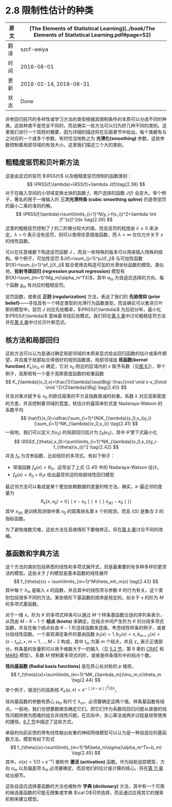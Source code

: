 # 2.8 限制性估计的种类

原文     | [The Elements of Statistical Learning](../book/The Elements of Statistical Learning.pdf#page=52)
      ---|---
翻译     | szcf-weiya
时间     | 2016-08-01
更新 | 2018-02-14, 2018-08-31
状态 | Done

非参回归技巧的多样性或学习方法的类型根据其限制条件的本质可以分成不同的种类。这些种类不是完全不同的，而且确实一些方法可以归为好几种不同的类别。这里我们进行一个简短的概要，因为详细的描述将在后面章节中给出。每个类都有与之对应的一个或多个参数，有时恰当地称之为 **光滑化(smoothing)** 参数，这些参数控制着局部邻域的有效大小。这里我们描述三个大的类别。

## 粗糙度惩罚和贝叶斯方法

这是由显式的惩罚 $\RSS(f)$ 以及粗糙度惩罚控制的函数类别：
$$
\PRSS(f;\lambda)=\RSS(f)+\lambda J(f)\tag{2.38}
$$
对于在输入空间的小邻域变换太快的函数 $f$，用户选择的函数 $J(f)$ 会变大。举个例子，著名的用于一维输入的 **三次光滑样条 (cubic smoothing spline)** 的是带惩罚的最小二乘的准则的解。
$$
\PRSS(f;\lambda)=\sum\limits_{i=1}^N(y_i-f(x_i))^2+\lambda \int [f''(x)]^2dx
\tag{2.39}
$$
这里的粗糙惩罚控制了 $f$ 的二阶微分较大的值，而且惩罚的程度由 $\lambda \ge 0$ 来决定。$\lambda=0$ 表示没有惩罚，则可以使用任意插值函数，而 $\lambda=\infty$ 仅仅允许关于 $x$ 的线性函数。

可以在任意维数下构造惩罚函数 $J$ ，而且一些特殊的版本可以用来插入特殊的结构。举个例子，可加性惩罚 $J(f)=\sum_{j=1}^pJ(f_j)$ 与可加性函数 $f(X)=\sum_{j=1}^pf_j(X_j)$ 联合使用去构造可加的光滑坐标函数的模型。类似地，**投射寻踪回归 (regression pursuit regression)** 模型有 $f(X)=\sum_{m=1}^Mg_m(\alpha_m^TX)$，其中 $\alpha_m$ 为自适应选择的方向，每个函数 $g_m$ 有对应的粗糙惩罚。

惩罚函数，或者说 **正则 (regularization)** 方法，表达了我们的 **先验信仰 (prior belief)**——寻找具有一个特定类型的光滑行为函数类型，而且确实可以套进贝叶斯的模型中。惩罚 $J$ 对应先验概率，$\PRSS(f;\lambda)$ 为后验分布，最小化 $\PRSS(f;\lambda)$ 意味着寻找后验模式。我们将在[第 5 章](../05-Basis-Expansions-and-Regularization/5.1-Introduction/index.html)中讨论粗糙惩罚方法并在[第 8 章](../08-Model-Inference-and-Averaging/8.1-Introduction/index.html)中讨论贝叶斯范式。

## 核方法和局部回归

这些方法可以认为是通过确定局部邻域的本质来显式给出回归函数的估计或条件期望，并且属于局部拟合得很好的规则函数类。局部邻域由 **核函数(kernel function)** $K_{\lambda}(x_0,x)$ 确定，它对 $x_0$ 附近的区域内的 $x$ 赋予系数（见[图 6.1](../06-Kernel-Smoothing-Methods/6.1-One-Dimensional-Kernel-Smoothers/index.html)），举个例子，高斯核有一个基于高斯密度函数的权重函数
$$
K_{\lambda}(x_0,x)=\frac{1}{\lambda}\exp\Big[-\frac{\mid \mid x-x_0\mid \mid ^2}{2\lambda}\Big]
\tag{2.40}
$$
并且对某点赋予与 $x_0$ 的欧氏距离的平方呈指数衰减的权重。系数 $\lambda$ 对应高斯密度的方差，并且控制着邻域的宽度。核估计的最简单形式是 Nadaraya-Watson 的系数平均
$$
\hat{f}(x_0)=\dfrac{\sum_{i=1}^{N}K_{\lambda}(x_0,x_i)y_i}{\sum_{i=1}^NK_{\lambda}(x_0,x_i)}
\tag{2.41}
$$
一般地，我们可以定义 $f(x_0)$ 的局部回归估计为 $f_{\hat{\theta}}(x_0)$，其中 $\hat{\theta}$ 使下式最小化
$$
\RSS(f_{\theta},x_0)=\sum\limits_{i=1}^NK_{\lambda}(x_0,x_i)(y_i-f_{\theta}(x_i))^2
\tag{2.42}
$$
并且 $f_{\theta}$ 为含参函数，比如低阶的多项式。有如下例子：

- 常值函数 $f_{\theta}(x)=\theta_0$，这导出了上式 $(2.41)$ 中的 Nadaraya-Watson 估计。
- $f_{\theta}(x)=\theta_0+\theta_1x$ 给出最受欢迎的局部线性回归模型

最近邻方法可以看成是某个更加依赖数据的度量的核方法。确实，$k$-最近邻的度量为
$$
K_k(x,x_0)=I(\mid \mid x-x_0\mid \mid \le \mid \mid x_{(k)}-x_0\mid \mid )
$$
其中 $x_{(k)}$ 是训练观测值中离 $x_0$ 的距离排名第 $k$ 个的观测，而且 $I(S)$ 是集合 $S$ 的指标函数。

为了避免维数灾难，这些方法在高维情形下要做修正。将在[第 6 章](../06-Kernel-Smoothing-Methods/6.0-Introduction/index.html)讨论不同的改编。

## 基函数和字典方法

这个方法的类别包括熟悉的线性和多项式展开式，但是最重要的有多种多样的更灵活的模型。这些关于 $f$ 的模型是基本函数的线性展开
$$
f_{\theta}(x)  = \sum\limits_{m=1}^M\theta_mh_m(x)
\tag{2.43}
$$
其中每个 $h_m$ 是输入 $x$ 的函数，并且其中的线性项与参数 $\theta$ 的行为有关。这个类别包括很多不同的方法。某些情形下基函数的顺序是规定的，如关于 $x$ 的阶为 $M$ 的多项式基函数。

对于一维 $x$，阶为 $K$ 的多项式样条可以通过 $M$ 个样条基函数合适的序列来表示，从而由 $M-K-1$ 个 **结点 (knots)** 来确定。在结点中间产生阶为 $K$ 的分段多项式函数，并且在每个结点处由 $K-1$ 阶连续函数来连接。考虑线性样条的例子，或者分段线性函数。一个直观满足条件的基由函数 $b_1(x)=1,b_2(x)=x,b_{m+2}(x)=(x-t_m)\_{+},m=1,\ldots,M-2$ 构成，其中 $t_m$ 为第 $m$ 个结点，并且 $z_{+}$ 表示正值部分。样条基的张量积可以用于维数大于一的输入（见 [5.2 节](../05-Basis-Expansions-and-Regularization/5.2-Piecewise-Polynomials-and-Splines/index.html)，第 9 章的 [CRAT](../09-Additive-Models-Trees-and-Related-Methods/9.2-Tree-Based-Methods/index.html) 和 [MARS](../09-Additive-Models-Trees-and-Related-Methods/9.4-MARS/index.html) 模型）。系数 $M$ 控制着多项式的阶，或者是样条情形中的结点个数。

**径向基函数 (Radial basis functions)** 是在质心处对称的 $p$ 维核，
$$
f_{\theta}(x)=\sum\limits_{m=1}^MK_{\lambda_m}(\mu_m,x)\theta_m
\tag{2.44}
$$
举个例子，很流行的高斯核 $K_{\lambda}(\mu,x)=e^{-\mid \mid x-\mu\mid \mid ^2/2\lambda}$。

径向基函数的参数有质心 $\mu_m$ 和尺寸 $\lambda_m$，必须要确定这两个值。样条基函数有结点。一般地，我们也想要数据去确定它们。把它们作为系数将回归问题从直接的线性问题转换为困难的组合非线性问题。在实际中，贪心算法或两步过程是经常使用的捷径。[6.7 节](../06-Kernel-Smoothing-Methods/6.7-Radial-Basis-Functions-and-Kernels/index.html)中描述了这些方式。

单层的向前反馈的带有线性输出权重的神经网络模型可以认为是一种自适应的基函数方法。模型有如下形式
$$
f_{\theta}(x)=\sum\limits_{m=1}^M\beta_m\sigma(\alpha_m^Tx+b_m)
\tag{2.45}
$$
其中，$\sigma(x)=1/(1+e^{-x})$ 被称作 **激活 (activation)** 函数。作为投射追踪模型，方向 $\alpha_m$ 以及偏差项 $b_m$ 必须要确定，而且他们的估计是计算的核心。将在[第 11 章](../11-Neural-Networks/11.1-Introduction/index.html)给出细节。

这些自适应选择基函数的方法也被称作 **字典 (dictionary)** 方法，其中有一个可用的候选基函数的可能无限集或字典 $\cal D$可供选择，而且通过应用其它的搜索机制来建立模型。
